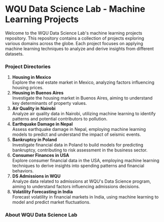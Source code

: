 <h1>WQU Data Science Lab - Machine Learning Projects</h1>

Welcome to the WQU Data Science Lab's machine learning projects repository. This repository contains a collection of projects exploring various domains across the globe. Each project focuses on applying machine learning techniques to analyze and derive insights from different datasets.

<h3>Project Directories</h3>

<ol>
    <li><b>Housing in Mexico</b></li>
    Explore the real estate market in Mexico, analyzing factors influencing housing prices.
    <li><b>Housing in Buenos Aires</b></li>
    Investigate the housing market in Buenos Aires, aiming to understand key determinants of property values.
    <li><b>Air Quality in Nairobi</b></li>
    Analyze air quality data in Nairobi, utilizing machine learning to identify patterns and potential contributors to pollution.
    <li><b>Earthquake Damage in Nepal</b></li>
    Assess earthquake damage in Nepal, employing machine learning models to predict and understand the impact of seismic events.
    <li><b>Bankruptcy in Poland</b></li> 
    Investigate financial data in Poland to build models for predicting bankruptcy, contributing to risk assessment in the business sector.
    <li><b>Consumer Finances in USA</b></li>
    Explore consumer financial data in the USA, employing machine learning techniques to derive insights into spending patterns and financial behaviors.
    <li><b>DS Admissions in WQU</b></li>
    Analyze data related to admissions at WQU's Data Science program, aiming to understand factors influencing admissions decisions.
    <li><b>Volatility Forecasting in India</b></li>
    Forecast volatility in financial markets in India, using machine learning to model and predict market fluctuations.
</ol>

<h3>About WQU Data Science Lab</h3>
